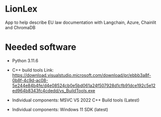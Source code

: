 # LionLex
App to help describe EU law documentation with Langchain, Azure, Chainlit and ChromaDB 

# Needed software

- Python 3.11.6

- C++ build tools
Link: https://download.visualstudio.microsoft.com/download/pr/ebbb3a8f-0b8f-4c9d-ac08-5e244e84b4fe/d4e08524cb0e5bd061a24f507928d1cfb91dce192c5e12ed964b8343fc4cdedd/vs_BuildTools.exe
- Individual components: MSVC VS 2022 C++ Build tools (Latest)
- Individual components: Windows 11 SDK (latest)